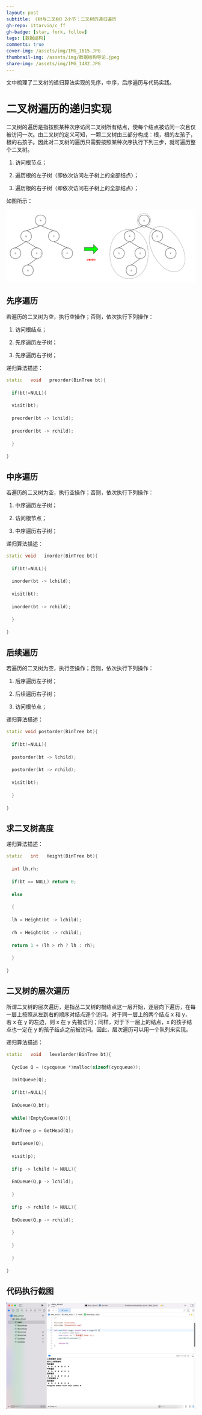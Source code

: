 ```yaml
---
layout: post
subtitle: 《树与二叉树》2小节：二叉树的递归遍历
gh-repo: ittarvin/c_ff
gh-badge: [star, fork, follow]
tags: [数据结构]
comments: true
cover-img: /assets/img/IMG_1615.JPG
thumbnail-img: /assets/img/数据结构导论.jpeg
share-img: /assets/img/IMG_1482.JPG
---
```

文中梳理了二叉树的递归算法实现的先序，中序，后序遍历与代码实践。

# 二叉树遍历的递归实现

二叉树的遍历是指按照某种次序访问二叉树所有结点，使每个结点被访问一次且仅被访问一次。由二叉树的定义可知，一颗二叉树由三部分构成：根，根的左孩子，根的右孩子。因此对二叉树的遍历只需要按照某种次序执行下列三步，就可遍历整个二叉树。

1. 访问根节点；

2. 遍历根的左子树（即依次访问左子树上的全部结点）；

3. 遍历根的右子树（即依次访问右子树上的全部结点）；

如图所示：

![二叉树的遍历.png](../assets/img/二叉树的遍历.png)

## 先序遍历
若遍历的二叉树为空，执行空操作；否则，依次执行下列操作：

1. 访问根结点；

2. 先序遍历左子树；

3. 先序遍历右子树；

递归算法描述：

```cpp
static   void   preorder(BinTree bt){

  if(bt!=NULL){

  visit(bt);

  preorder(bt -> lchild);

  preorder(bt -> rchild);

  }

}
```

## 中序遍历
若遍历的二叉树为空，执行空操作；否则，依次执行下列操作：

1. 中序遍历左子树；

2. 访问根节点；

3. 中序遍历右子树；

递归算法描述：

```cpp
static void   inorder(BinTree bt){

  if(bt!=NULL){

  inorder(bt -> lchild);

  visit(bt);

  inorder(bt -> rchild);

  }

}
```

## 后续遍历
若遍历的二叉树为空，执行空操作；否则，依次执行下列操作：

1. 后序遍历左子树；

2. 后续遍历右子树；

3. 访问根节点； 

递归算法描述：

```cpp
static void postorder(BinTree bt){

  if(bt!=NULL){

  postorder(bt -> lchild);

  postorder(bt -> rchild);

  visit(bt);

  }

}
```

##  求二叉树高度

递归算法描述：

```cpp
static   int   Height(BinTree bt){

  int lh,rh;

  if(bt == NULL) return 0;

  else

  {

  lh = Height(bt -> lchild);

  rh = Height(bt -> rchild);

  return 1 + (lh > rh ? lh : rh);

  }

}
```
## 二叉树的层次遍历
所谓二叉树的层次遍历，是指丛二叉树的根结点这一层开始，逐层向下遍历，在每一层上按照从左到右的顺序对结点逐个访问。对于同一层上的两个结点 x 和 y， 若 x 在 y 的左边，则 x 在 y 先被访问；同样，对于下一层上的结点，x 的孩子结点也一定在 y 的孩子结点之前被访问。因此，层次遍历可以用一个队列来实现。

递归算法描述：

```cpp
static   void   levelorder(BinTree bt){

  CycQue Q = (cycqueue *)malloc(sizeof(cycqueue));

  InitQueue(Q);

  if(bt!=NULL){

  EnQueue(Q,bt);

  while(!EmptyQueue(Q)){

  BinTree p = GetHead(Q);

  OutQueue(Q);

  visit(p);

  if(p -> lchild != NULL){

  EnQueue(Q,p -> lchild);

  }

  if(p -> rchild != NULL){

  EnQueue(Q,p -> rchild);

  }

  }

  }

}
```
## 代码执行截图

![二叉树的遍历执行结果.png](../assets/img/二叉树的遍历执行结果.png)